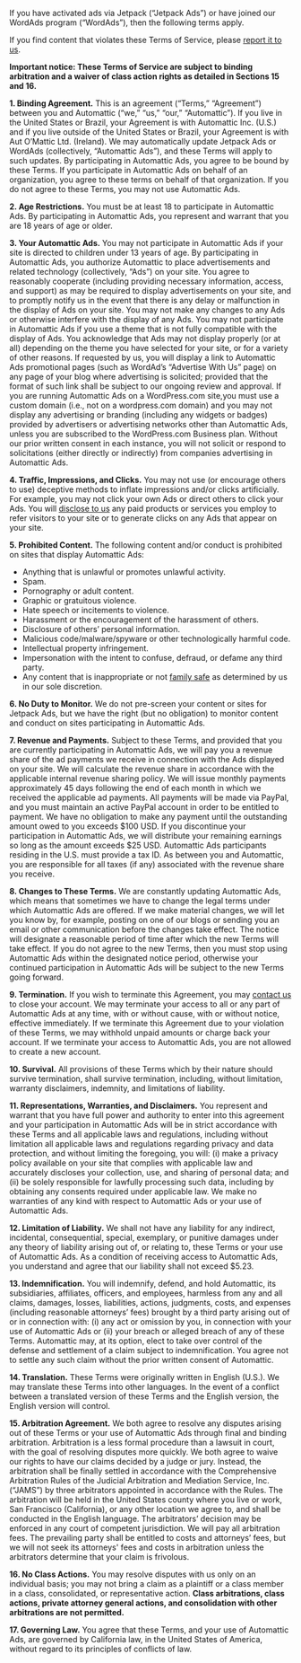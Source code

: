 If you have activated ads via Jetpack (“Jetpack Ads”) or have joined our WordAds program (“WordAds”), then the following terms apply. 

If you find content that violates these Terms of Service, please [report it to us](https://en.support.wordpress.com/about-these-ads/). 

**Important notice: These Terms of Service are subject to binding arbitration and a waiver of class action rights as detailed in Sections 15 and 16.** 

**1. Binding Agreement.** This is an agreement (“Terms,” “Agreement”) between you and Automattic (“we,” “us,” “our,” “Automattic”). If you live in the United States or Brazil, your Agreement is with Automattic Inc. (U.S.) and if you live outside of the United States or Brazil, your Agreement is with Aut O’Mattic Ltd. (Ireland). We may automatically update Jetpack Ads or WordAds (collectively, “Automattic Ads”), and these Terms will apply to such updates. By participating in Automattic Ads, you agree to be bound by these Terms. If you participate in Automattic Ads on behalf of an organization, you agree to these terms on behalf of that organization. If you do not agree to these Terms, you may not use Automattic Ads. 

**2. Age Restrictions.** You must be at least 18 to participate in Automattic Ads. By participating in Automattic Ads, you represent and warrant that you are 18 years of age or older. 

**3. Your Automattic Ads.** You may not participate in Automattic Ads if your site is directed to children under 13 years of age. By participating in Automattic Ads, you authorize Automattic to place advertisements and related technology (collectively, “Ads”) on your site. You agree to reasonably cooperate (including providing necessary information, access, and support) as may be required to display advertisements on your site, and to promptly notify us in the event that there is any delay or malfunction in the display of Ads on your site. You may not make any changes to any Ads or otherwise interfere with the display of any Ads. You may not participate in Automattic Ads if you use a theme that is not fully compatible with the display of Ads. You acknowledge that Ads may not display properly (or at all) depending on the theme you have selected for your site, or for a variety of other reasons. If requested by us, you will display a link to Automattic Ads promotional pages (such as WordAd’s “Advertise With Us” page) on any page of your blog where advertising is solicited; provided that the format of such link shall be subject to our ongoing review and approval. If you are running Automattic Ads on a WordPress.com site,you must use a custom domain (i.e., not on a wordpress.com domain) and you may not display any advertising or branding (including any widgets or badges) provided by advertisers or advertising networks other than Automattic Ads, unless you are subscribed to the WordPress.com Business plan. Without our prior written consent in each instance, you will not solicit or respond to solicitations (either directly or indirectly) from companies advertising in Automattic Ads. 

**4. Traffic, Impressions, and Clicks.** You may not use (or encourage others to use) deceptive methods to inflate impressions and/or clicks artificially. For example, you may not click your own Ads or direct others to click your Ads. You will [disclose to us](https://en.support.wordpress.com/about-these-ads/) any paid products or services you employ to refer visitors to your site or to generate clicks on any Ads that appear on your site. 

**5. Prohibited Content.** The following content and/or conduct is prohibited on sites that display Automattic Ads: 

*   Anything that is unlawful or promotes unlawful activity. 
*   Spam. 
*   Pornography or adult content.
*   Graphic or gratuitous violence.
*   Hate speech or incitements to violence.
*   Harassment or the encouragement of the harassment of others.
*   Disclosure of others’ personal information.
*   Malicious code/malware/spyware or other technologically harmful code.
*   Intellectual property infringement.
*   Impersonation with the intent to confuse, defraud, or defame any third party.
*   Any content that is inappropriate or not [family safe](https://wordads.co/2012/09/06/wordads-is-for-family-safe-sites/) as determined by us in our sole discretion. 

**6. No Duty to Monitor.** We do not pre-screen your content or sites for Jetpack Ads, but we have the right (but no obligation) to monitor content and conduct on sites participating in Automattic Ads. 

**7. Revenue and Payments.** Subject to these Terms, and provided that you are currently participating in Automattic Ads, we will pay you a revenue share of the ad payments we receive in connection with the Ads displayed on your site. We will calculate the revenue share in accordance with the applicable internal revenue sharing policy. We will issue monthly payments approximately 45 days following the end of each month in which we received the applicable ad payments. All payments will be made via PayPal, and you must maintain an active PayPal account in order to be entitled to payment. We have no obligation to make any payment until the outstanding amount owed to you exceeds $100 USD. If you discontinue your participation in Automattic Ads, we will distribute your remaining earnings so long as the amount exceeds $25 USD. Automattic Ads participants residing in the U.S. must provide a tax ID. As between you and Automattic, you are responsible for all taxes (if any) associated with the revenue share you receive. 

**8. Changes to These Terms.** We are constantly updating Automattic Ads, which means that sometimes we have to change the legal terms under which Automattic Ads are offered. If we make material changes, we will let you know by, for example, posting on one of our blogs or sending you an email or other communication before the changes take effect. The notice will designate a reasonable period of time after which the new Terms will take effect. If you do not agree to the new Terms, then you must stop using Automattic Ads within the designated notice period, otherwise your continued participation in Automattic Ads will be subject to the new Terms going forward. 

**9. Termination.** If you wish to terminate this Agreement, you may [contact us](https://en.support.wordpress.com/about-these-ads/) to close your account. We may terminate your access to all or any part of Automattic Ads at any time, with or without cause, with or without notice, effective immediately. If we terminate this Agreement due to your violation of these Terms, we may withhold unpaid amounts or charge back your account. If we terminate your access to Automattic Ads, you are not allowed to create a new account. 

**10. Survival.** All provisions of these Terms which by their nature should survive termination, shall survive termination, including, without limitation, warranty disclaimers, indemnity, and limitations of liability.

**11. Representations, Warranties, and Disclaimers.** You represent and warrant that you have full power and authority to enter into this agreement and your participation in Automattic Ads will be in strict accordance with these Terms and all applicable laws and regulations, including without limitation all applicable laws and regulations regarding privacy and data protection, and without limiting the foregoing, you will: (i) make a privacy policy available on your site that complies with applicable law and accurately discloses your collection, use, and sharing of personal data; and (ii) be solely responsible for lawfully processing such data, including by obtaining any consents required under applicable law. We make no warranties of any kind with respect to Automattic Ads or your use of Automattic Ads.

**12. Limitation of Liability.** We shall not have any liability for any indirect, incidental, consequential, special, exemplary, or punitive damages under any theory of liability arising out of, or relating to, these Terms or your use of Automattic Ads. As a condition of receiving access to Automattic Ads, you understand and agree that our liability shall not exceed $5.23.

**13. Indemnification.** You will indemnify, defend, and hold Automattic, its subsidiaries, affiliates, officers, and employees, harmless from any and all claims, damages, losses, liabilities, actions, judgments, costs, and expenses (including reasonable attorneys’ fees) brought by a third party arising out of or in connection with: (i) any act or omission by you, in connection with your use of Automattic Ads or (ii) your breach or alleged breach of any of these Terms. Automattic may, at its option, elect to take over control of the defense and settlement of a claim subject to indemnification. You agree not to settle any such claim without the prior written consent of Automattic.

**14. Translation.** These Terms were originally written in English (U.S.). We may translate these Terms into other languages. In the event of a conflict between a translated version of these Terms and the English version, the English version will control. 

**15. Arbitration Agreement.** We both agree to resolve any disputes arising out of these Terms or your use of Automattic Ads through final and binding arbitration. Arbitration is a less formal procedure than a lawsuit in court, with the goal of resolving disputes more quickly. We both agree to waive our rights to have our claims decided by a judge or jury. Instead, the arbitration shall be finally settled in accordance with the Comprehensive Arbitration Rules of the Judicial Arbitration and Mediation Service, Inc. (“JAMS”) by three arbitrators appointed in accordance with the Rules. The arbitration will be held in the United States county where you live or work, San Francisco (California), or any other location we agree to, and shall be conducted in the English language. The arbitrators’ decision may be enforced in any court of competent jurisdiction. We will pay all arbitration fees. The prevailing party shall be entitled to costs and attorneys’ fees, but we will not seek its attorneys' fees and costs in arbitration unless the arbitrators determine that your claim is frivolous. 

**16. No Class Actions.** You may resolve disputes with us only on an individual basis; you may not bring a claim as a plaintiff or a class member in a class, consolidated, or representative action. **Class arbitrations, class actions, private attorney general actions, and consolidation with other arbitrations are not permitted.** 

**17. Governing Law.** You agree that these Terms, and your use of Automattic Ads, are governed by California law, in the United States of America, without regard to its principles of conflicts of law.
